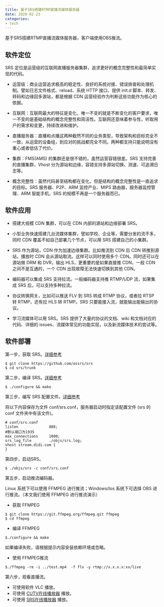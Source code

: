 ```yaml
---
title: 基于SRS搭建RTMP直播流媒体服务器
date: 2020-02-23
categories:
- tech
---
```


基于SRS搭建RTMP直播流媒体服务器，客户端使用OBS推流。

<!-- more -->

## 软件定位

SRS 定位是运营级的互联网直播服务器集群，追求更好的概念完整性和最简单实现的代码。

+ 运营级：商业运营追求极高的稳定性、良好的系统对接、错误排查和处理机制。譬如日志文件格式、reload、系统 HTTP 接口、提供 init.d 脚本、转发、转码和边缘回多源站，都是根据 CDN 运营经验作为判断这些功能作为核心的依据。

+ 互联网：互联网最大的特征是变化，唯一不变的就是不断变化的客户要求，唯一不变的是基础结构的概念完整性和简洁性。互联网还意味着参与性，听取用户的需求和变更，持续改进和维护。

+ 直播服务器：直播和点播这两种截然不同的业务类型，导致架构和目标完全不一致，从运营的设备组，到应对的挑战都完全不同。两种都支持只能说明没有重心或者低估了代价。

+ 集群：FMS(AMS) 的集群还是很不错的，虽然运营容错很差。SRS 支持完善的直播集群，Vhost 分为源站和边缘，容错支持多源站切换、测速、可追溯日志等。

+ 概念完整性：虽然代码甚至结构都在变化，但是结构的概念完整性是一直追求的目标。SRS 服务器、P2P、ARM 监控产业、MIPS 路由器，服务器监控管理、ARM 智能手机，SRS 的规模不再是一个服务器而已。

## 软件应用

+ 搭建大规模 CDN 集群，可以在 CDN 内部的源站和边缘部署 SRS。

+ 小型业务快速搭建几台流媒体集群，譬如学校、企业等，需要分发的流不多，同时 CDN 覆盖不如自己部署几个节点，可以用 SRS 搭建自己的小集群。

+ SRS 作为源站，CDN 作为加速边缘集群。比如推流到 CDN 后 CDN 转推到源站，播放时 CDN 会从源站取流。这样可以同时使用多个 CDN。同时还可以在源站做 DRM 和 DVR，输出 HLS，更重要的是如果直接推 CDN，一般 CDN 之间不是互通的，一个 CDN 出现故障无法快速切换到其他 CDN。

+ 编码器可以集成 SRS 支持拉流。一般编码器支持推 RTMP/UDP 流，如果集成 SRS 后，可以支持多种拉流。

+ 协议转换网关，比如可以推送 FLV 到 SRS 转成 RTMP 协议，或者拉 RTSP 转 RTMP，还有拉 HLS 转 RTMP。SRS 只要能接入流，就能输出能输出的协议。

+ 学习流媒体可以用 SRS。SRS 提供了大量的协议的文档、wiki 和文档对应的代码、详细的 issues、流媒体常见的功能实现，以及新流媒体技术的尝试等。

## 软件部署


第一步，获取 SRS。[详细参考](https://github.com/ossrs/srs/wiki/v1_CN_Git)

```
$ git clone https://github.com/ossrs/srs
$ cd srs/trunk
```

第二步，编译 SRS。[详细参考](https://github.com/ossrs/srs/wiki/v1_CN_Build)

```
$ ./configure && make
```

第三步，编写 SRS 配置文件。[详细参考](https://github.com/ossrs/srs/wiki/v1_CN_DeliveryRTMP)

将以下内容保存为文件 conf/srs.conf，服务器启动时指定该配置文件 (srs 的 conf 文件夹中有该文件)。

```
# conf/srs.conf
listen              888;
#默认端口为1935
max_connections     1000;
srs_log_file        ./objs/srs.log;
vhost stream.didi.com {
}
```

第四步，启动SRS。
```
$ ./objs/srs -c conf/srs.conf
```

第五步，启动推流编码器。

Linux 系统下可以使用 FFMPEG 进行推流；Windows/Ios 系统下可选择 OBS 进行推流。（本文我们使用 FFMPEG 进行推流演示）

- 获取 FFMPEG
```
$ git clone https://git.ffmpeg.org/ffmpeg.git ffmpeg
$ cd ffmpeg
```

- 编译 FFMPEG
```
$./configure && make
```

如果编译失败，请根据提示内容安装依赖环境或忽略。

- 使用 FFMPEG推流
```
$./ffmpeg -re -i ../test.mp4  -f flv -y rtmp://x.x.x.x:xx/live
```

第六步，观看直播流。

+ 可使用软件 VLC 播放。
+ 可使用 [CUTV在线播放器](http://www.cutv.com/demo/live_test.swf) 播放。
+ 可使用 [SRS在线播放器](http://winlinvip.github.io/srs.release/trunk/research/players/srs_player.html) 播放。
